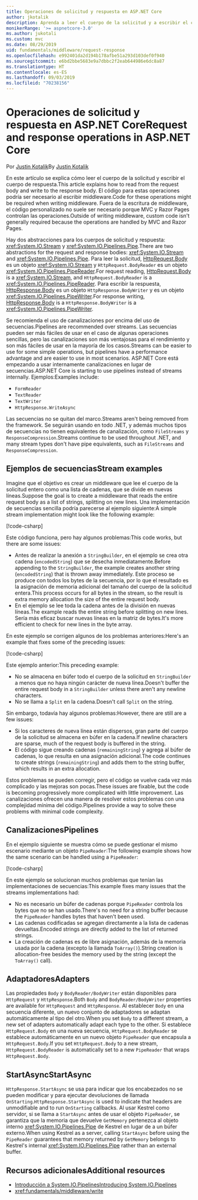 ```yaml
---
title: Operaciones de solicitud y respuesta en ASP.NET Core
author: jkotalik
description: Aprenda a leer el cuerpo de la solicitud y a escribir el cuerpo de respuesta en ASP.NET Core.
monikerRange: '>= aspnetcore-3.0'
ms.author: jukotali
ms.custom: mvc
ms.date: 08/29/2019
uid: fundamentals/middleware/request-response
ms.openlocfilehash: e992401da2d194b178afbe51a293d103def0f940
ms.sourcegitcommit: e6bd2bbe5683e9a7dbbc2f2eab644986e6dc8a87
ms.translationtype: HT
ms.contentlocale: es-ES
ms.lasthandoff: 09/03/2019
ms.locfileid: "70238156"
---
```

# <a name="request-and-response-operations-in-aspnet-core"></a><span data-ttu-id="f613f-103">Operaciones de solicitud y respuesta en ASP.NET Core</span><span class="sxs-lookup"><span data-stu-id="f613f-103">Request and response operations in ASP.NET Core</span></span>

<span data-ttu-id="f613f-104">Por [Justin Kotalik](https://github.com/jkotalik)</span><span class="sxs-lookup"><span data-stu-id="f613f-104">By [Justin Kotalik](https://github.com/jkotalik)</span></span>

<span data-ttu-id="f613f-105">En este artículo se explica cómo leer el cuerpo de la solicitud y escribir el cuerpo de respuesta.</span><span class="sxs-lookup"><span data-stu-id="f613f-105">This article explains how to read from the request body and write to the response body.</span></span> <span data-ttu-id="f613f-106">El código para estas operaciones podría ser necesario al escribir middleware.</span><span class="sxs-lookup"><span data-stu-id="f613f-106">Code for these operations might be required when writing middleware.</span></span> <span data-ttu-id="f613f-107">Fuera de la escritura de middleware, el código personalizado no suele ser necesario porque MVC y Razor Pages controlan las operaciones.</span><span class="sxs-lookup"><span data-stu-id="f613f-107">Outside of writing middleware, custom code isn't generally required because the operations are handled by MVC and Razor Pages.</span></span>

<span data-ttu-id="f613f-108">Hay dos abstracciones para los cuerpos de solicitud y respuesta: <xref:System.IO.Stream> y <xref:System.IO.Pipelines.Pipe>.</span><span class="sxs-lookup"><span data-stu-id="f613f-108">There are two abstractions for the request and response bodies: <xref:System.IO.Stream> and <xref:System.IO.Pipelines.Pipe>.</span></span> <span data-ttu-id="f613f-109">Para leer la solicitud, [HttpRequest.Body](xref:Microsoft.AspNetCore.Http.HttpRequest.Body) es un objeto <xref:System.IO.Stream> y `HttpRequest.BodyReader` es un objeto <xref:System.IO.Pipelines.PipeReader>.</span><span class="sxs-lookup"><span data-stu-id="f613f-109">For request reading, [HttpRequest.Body](xref:Microsoft.AspNetCore.Http.HttpRequest.Body) is a <xref:System.IO.Stream>, and `HttpRequest.BodyReader` is a <xref:System.IO.Pipelines.PipeReader>.</span></span> <span data-ttu-id="f613f-110">Para escribir la respuesta, [HttpResponse.Body](xref:Microsoft.AspNetCore.Http.HttpResponse.Body) es un objeto `HttpResponse.BodyWriter` y es un objeto <xref:System.IO.Pipelines.PipeWriter>.</span><span class="sxs-lookup"><span data-stu-id="f613f-110">For response writing, [HttpResponse.Body](xref:Microsoft.AspNetCore.Http.HttpResponse.Body) is a `HttpResponse.BodyWriter` is a <xref:System.IO.Pipelines.PipeWriter>.</span></span>

<span data-ttu-id="f613f-111">Se recomienda el uso de canalizaciones por encima del uso de secuencias.</span><span class="sxs-lookup"><span data-stu-id="f613f-111">Pipelines are recommended over streams.</span></span> <span data-ttu-id="f613f-112">Las secuencias pueden ser más fáciles de usar en el caso de algunas operaciones sencillas, pero las canalizaciones son más ventajosas para el rendimiento y son más fáciles de usar en la mayoría de los casos.</span><span class="sxs-lookup"><span data-stu-id="f613f-112">Streams can be easier to use for some simple operations, but pipelines have a performance advantage and are easier to use in most scenarios.</span></span> <span data-ttu-id="f613f-113">ASP.NET Core está empezando a usar internamente canalizaciones en lugar de secuencias.</span><span class="sxs-lookup"><span data-stu-id="f613f-113">ASP.NET Core is starting to use pipelines instead of streams internally.</span></span> <span data-ttu-id="f613f-114">Ejemplos:</span><span class="sxs-lookup"><span data-stu-id="f613f-114">Examples include:</span></span>

* `FormReader`
* `TextReader`
* `TextWriter`
* `HttpResponse.WriteAsync`

<span data-ttu-id="f613f-115">Las secuencias no se quitan del marco.</span><span class="sxs-lookup"><span data-stu-id="f613f-115">Streams aren't being removed from the framework.</span></span> <span data-ttu-id="f613f-116">Se seguirán usando en todo .NET, y además muchos tipos de secuencias no tienen equivalentes de canalización, como `FileStreams` y `ResponseCompression`.</span><span class="sxs-lookup"><span data-stu-id="f613f-116">Streams continue to be used throughout .NET, and many stream types don't have pipe equivalents, such as `FileStreams` and `ResponseCompression`.</span></span>

## <a name="stream-examples"></a><span data-ttu-id="f613f-117">Ejemplos de secuencias</span><span class="sxs-lookup"><span data-stu-id="f613f-117">Stream examples</span></span>

<span data-ttu-id="f613f-118">Imagine que el objetivo es crear un middleware que lee el cuerpo de la solicitud entero como una lista de cadenas, que se divide en nuevas líneas.</span><span class="sxs-lookup"><span data-stu-id="f613f-118">Suppose the goal is to create a middleware that reads the entire request body as a list of strings, splitting on new lines.</span></span> <span data-ttu-id="f613f-119">Una implementación de secuencias sencilla podría parecerse al ejemplo siguiente:</span><span class="sxs-lookup"><span data-stu-id="f613f-119">A simple stream implementation might look like the following example:</span></span>

[!code-csharp[](request-response/samples/3.x/RequestResponseSample/Startup.cs?name=GetListOfStringsFromStream)]

<span data-ttu-id="f613f-120">Este código funciona, pero hay algunos problemas:</span><span class="sxs-lookup"><span data-stu-id="f613f-120">This code works, but there are some issues:</span></span>

* <span data-ttu-id="f613f-121">Antes de realizar la anexión a `StringBuilder`, en el ejemplo se crea otra cadena (`encodedString`) que se desecha inmediatamente.</span><span class="sxs-lookup"><span data-stu-id="f613f-121">Before appending to the `StringBuilder`, the example creates another string (`encodedString`) that is thrown away immediately.</span></span> <span data-ttu-id="f613f-122">Este proceso se produce con todos los bytes de la secuencia, por lo que el resultado es la asignación de memoria adicional del tamaño del cuerpo de la solicitud entera.</span><span class="sxs-lookup"><span data-stu-id="f613f-122">This process occurs for all bytes in the stream, so the result is extra memory allocation the size of the entire request body.</span></span>
* <span data-ttu-id="f613f-123">En el ejemplo se lee toda la cadena antes de la división en nuevas líneas.</span><span class="sxs-lookup"><span data-stu-id="f613f-123">The example reads the entire string before splitting on new lines.</span></span> <span data-ttu-id="f613f-124">Sería más eficaz buscar nuevas líneas en la matriz de bytes.</span><span class="sxs-lookup"><span data-stu-id="f613f-124">It's more efficient to check for new lines in the byte array.</span></span>

<span data-ttu-id="f613f-125">En este ejemplo se corrigen algunos de los problemas anteriores:</span><span class="sxs-lookup"><span data-stu-id="f613f-125">Here's an example that fixes some of the preceding issues:</span></span>

[!code-csharp[](request-response/samples/3.x/RequestResponseSample/Startup.cs?name=GetListOfStringsFromStreamMoreEfficient)]

<span data-ttu-id="f613f-126">Este ejemplo anterior:</span><span class="sxs-lookup"><span data-stu-id="f613f-126">This preceding example:</span></span>

* <span data-ttu-id="f613f-127">No se almacena en búfer todo el cuerpo de la solicitud en `StringBuilder` a menos que no haya ningún carácter de nueva línea.</span><span class="sxs-lookup"><span data-stu-id="f613f-127">Doesn't buffer the entire request body in a `StringBuilder` unless there aren't any newline characters.</span></span>
* <span data-ttu-id="f613f-128">No se llama a `Split` en la cadena.</span><span class="sxs-lookup"><span data-stu-id="f613f-128">Doesn't call `Split` on the string.</span></span>

<span data-ttu-id="f613f-129">Sin embargo, todavía hay algunos problemas:</span><span class="sxs-lookup"><span data-stu-id="f613f-129">However, there are still are a few issues:</span></span>

* <span data-ttu-id="f613f-130">Si los caracteres de nueva línea están dispersos, gran parte del cuerpo de la solicitud se almacena en búfer en la cadena.</span><span class="sxs-lookup"><span data-stu-id="f613f-130">If newline characters are sparse, much of the request body is buffered in the string.</span></span>
* <span data-ttu-id="f613f-131">El código sigue creando cadenas (`remainingString`) y agrega al búfer de cadenas, lo que resulta en una asignación adicional.</span><span class="sxs-lookup"><span data-stu-id="f613f-131">The code continues to create strings (`remainingString`) and adds them to the string buffer, which results in an extra allocation.</span></span>

<span data-ttu-id="f613f-132">Estos problemas se pueden corregir, pero el código se vuelve cada vez más complicado y las mejoras son pocas.</span><span class="sxs-lookup"><span data-stu-id="f613f-132">These issues are fixable, but the code is becoming progressively more complicated with little improvement.</span></span> <span data-ttu-id="f613f-133">Las canalizaciones ofrecen una manera de resolver estos problemas con una complejidad mínima del código.</span><span class="sxs-lookup"><span data-stu-id="f613f-133">Pipelines provide a way to solve these problems with minimal code complexity.</span></span>

## <a name="pipelines"></a><span data-ttu-id="f613f-134">Canalizaciones</span><span class="sxs-lookup"><span data-stu-id="f613f-134">Pipelines</span></span>

<span data-ttu-id="f613f-135">En el ejemplo siguiente se muestra cómo se puede gestionar el mismo escenario mediante un objeto `PipeReader`:</span><span class="sxs-lookup"><span data-stu-id="f613f-135">The following example shows how the same scenario can be handled using a `PipeReader`:</span></span>

[!code-csharp[](request-response/samples/3.x/RequestResponseSample/Startup.cs?name=GetListOfStringFromPipe)]

<span data-ttu-id="f613f-136">En este ejemplo se solucionan muchos problemas que tenían las implementaciones de secuencias:</span><span class="sxs-lookup"><span data-stu-id="f613f-136">This example fixes many issues that the streams implementations had:</span></span>

* <span data-ttu-id="f613f-137">No es necesario un búfer de cadenas porque `PipeReader` controla los bytes que no se han usado.</span><span class="sxs-lookup"><span data-stu-id="f613f-137">There's no need for a string buffer because the `PipeReader` handles bytes that haven't been used.</span></span>
* <span data-ttu-id="f613f-138">Las cadenas codificadas se agregan directamente a la lista de cadenas devueltas.</span><span class="sxs-lookup"><span data-stu-id="f613f-138">Encoded strings are directly added to the list of returned strings.</span></span>
* <span data-ttu-id="f613f-139">La creación de cadenas es de libre asignación, además de la memoria usada por la cadena (excepto la llamada `ToArray()`).</span><span class="sxs-lookup"><span data-stu-id="f613f-139">String creation is allocation-free besides the memory used by the string (except the `ToArray()` call).</span></span>

## <a name="adapters"></a><span data-ttu-id="f613f-140">Adaptadores</span><span class="sxs-lookup"><span data-stu-id="f613f-140">Adapters</span></span>

<span data-ttu-id="f613f-141">Las propiedades `Body` y `BodyReader/BodyWriter` están disponibles para `HttpRequest` y `HttpResponse`.</span><span class="sxs-lookup"><span data-stu-id="f613f-141">Both `Body` and `BodyReader/BodyWriter` properties are available for `HttpRequest` and `HttpResponse`.</span></span> <span data-ttu-id="f613f-142">Al establecer `Body` en una secuencia diferente, un nuevo conjunto de adaptadores se adaptan automáticamente al tipo del otro.</span><span class="sxs-lookup"><span data-stu-id="f613f-142">When you set `Body` to a different stream, a new set of adapters automatically adapt each type to the other.</span></span> <span data-ttu-id="f613f-143">Si establece `HttpRequest.Body` en una nueva secuencia, `HttpRequest.BodyReader` se establece automáticamente en un nuevo objeto `PipeReader` que encapsula a `HttpRequest.Body`.</span><span class="sxs-lookup"><span data-stu-id="f613f-143">If you set `HttpRequest.Body` to a new stream, `HttpRequest.BodyReader` is automatically set to a new `PipeReader` that wraps `HttpRequest.Body`.</span></span>

## <a name="startasync"></a><span data-ttu-id="f613f-144">StartAsync</span><span class="sxs-lookup"><span data-stu-id="f613f-144">StartAsync</span></span>

<span data-ttu-id="f613f-145">`HttpResponse.StartAsync` se usa para indicar que los encabezados no se pueden modificar y para ejecutar devoluciones de llamada `OnStarting`.</span><span class="sxs-lookup"><span data-stu-id="f613f-145">`HttpResponse.StartAsync` is used to indicate that headers are unmodifiable and to run `OnStarting` callbacks.</span></span> <span data-ttu-id="f613f-146">Al usar Kestrel como servidor, si se llama a `StartAsync` antes de usar el objeto `PipeReader`, se garantiza que la memoria que devuelve `GetMemory` pertenezca al objeto interno <xref:System.IO.Pipelines.Pipe> de Kestrel en lugar de a un búfer externo.</span><span class="sxs-lookup"><span data-stu-id="f613f-146">When using Kestrel as a server, calling `StartAsync` before using the `PipeReader` guarantees that memory returned by `GetMemory` belongs to Kestrel's internal <xref:System.IO.Pipelines.Pipe> rather than an external buffer.</span></span>

## <a name="additional-resources"></a><span data-ttu-id="f613f-147">Recursos adicionales</span><span class="sxs-lookup"><span data-stu-id="f613f-147">Additional resources</span></span>

* [<span data-ttu-id="f613f-148">Introducción a System.IO.Pipelines</span><span class="sxs-lookup"><span data-stu-id="f613f-148">Introducing System.IO.Pipelines</span></span>](https://devblogs.microsoft.com/dotnet/system-io-pipelines-high-performance-io-in-net/)
* <xref:fundamentals/middleware/write>
